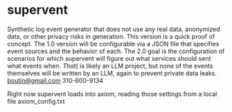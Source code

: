 # supervent

Synthetic log event generator that does not use any real data, anonymized data, or other privacy risks in generation.
This version is a quick proof of concept. The 1.0 version will be configurable via a JSON file that specifies event sources and the behavior of each.
The 2.0 goal is the configuration of scenarios for which supervent will figure out what services should sent what events when. *That*( is likely an LLM project, but none of the events themselves will be written by an LLM, again to prevent private data leaks.
boutin@gmail.com 310-600-9134

Right now supervent loads into axiom, reading those settings from a local file axiom_config.txt
